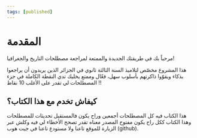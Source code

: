 ```yaml
---
tags: [published]
---
```

# المقدمة

مرحباً بك في طريقتك الجديدة والممتعة لمراجعة مصطلحات التاريخ والجغرافيا!

هذا المشروع مخصّص لتلاميذ السنة الثالثة ثانوي في الجزائر الذين يريدون أن يراجعوا بذكاء ويقوّوا ذاكرتهم بأسلوب سهل، فعّال وممتع يخليك تدي النقطة الكاملة في جزء المصطلحات لي تقدر على الأغلب 10 نقاط !!

## كيفاش تخدم مع هذا الكتاب؟
هذا الكتاب فيه كل المصطلحات أجمعين وراح يكون فالمستقبل تحديثات للمصطلحات وهذا الكتاب ككل راح يكون مفتوح المصدر معناه تقدر تصحح الأخطاء لي فيه وكلش عبر الزيارة للموقع تاعنا ولا مستودع تاعنا في جيت هوب (github).
